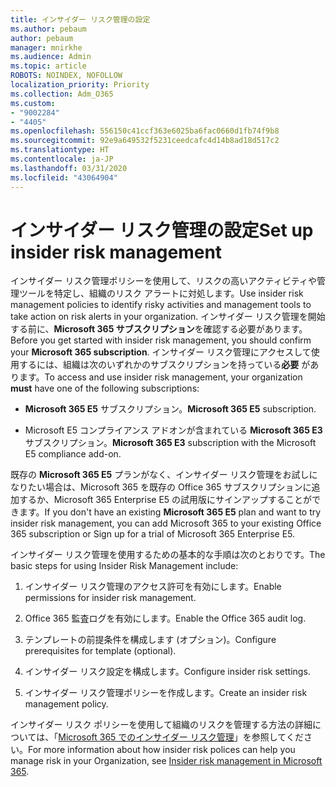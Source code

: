 ```yaml
---
title: インサイダー リスク管理の設定
ms.author: pebaum
author: pebaum
manager: mnirkhe
ms.audience: Admin
ms.topic: article
ROBOTS: NOINDEX, NOFOLLOW
localization_priority: Priority
ms.collection: Adm_O365
ms.custom:
- "9002284"
- "4405"
ms.openlocfilehash: 556150c41ccf363e6025ba6fac0660d1fb74f9b8
ms.sourcegitcommit: 92e9a649532f5231ceedcafc4d14b8ad18d517c2
ms.translationtype: HT
ms.contentlocale: ja-JP
ms.lasthandoff: 03/31/2020
ms.locfileid: "43064904"
---
```

# <a name="set-up-insider-risk-management"></a><span data-ttu-id="b7126-102">インサイダー リスク管理の設定</span><span class="sxs-lookup"><span data-stu-id="b7126-102">Set up insider risk management</span></span>

<span data-ttu-id="b7126-103">インサイダー リスク管理ポリシーを使用して、リスクの高いアクティビティや管理ツールを特定し、組織のリスク アラートに対処します。</span><span class="sxs-lookup"><span data-stu-id="b7126-103">Use insider risk management policies to identify risky activities and management tools to take action on risk alerts in your organization.</span></span> <span data-ttu-id="b7126-104">インサイダー リスク管理を開始する前に、**Microsoft 365 サブスクリプション**を確認する必要があります。</span><span class="sxs-lookup"><span data-stu-id="b7126-104">Before you get started with insider risk management, you should confirm your **Microsoft 365 subscription**.</span></span> <span data-ttu-id="b7126-105">インサイダー リスク管理にアクセスして使用するには、組織は次のいずれかのサブスクリプションを持っている**必要** があります。</span><span class="sxs-lookup"><span data-stu-id="b7126-105">To access and use insider risk management, your organization **must** have one of the following subscriptions:</span></span>

- <span data-ttu-id="b7126-106">**Microsoft 365 E5** サブスクリプション。</span><span class="sxs-lookup"><span data-stu-id="b7126-106">**Microsoft 365 E5** subscription.</span></span>

- <span data-ttu-id="b7126-107">Microsoft E5 コンプライアンス アドオンが含まれている **Microsoft 365 E3** サブスクリプション。</span><span class="sxs-lookup"><span data-stu-id="b7126-107">**Microsoft 365 E3** subscription with the Microsoft E5 compliance add-on.</span></span>

<span data-ttu-id="b7126-108">既存の **Microsoft 365 E5** プランがなく、インサイダー リスク管理をお試しになりたい場合は、Microsoft 365 を既存の Office 365 サブスクリプションに追加するか、Microsoft 365 Enterprise E5 の試用版にサインアップすることができます。</span><span class="sxs-lookup"><span data-stu-id="b7126-108">If you don't have an existing **Microsoft 365 E5** plan and want to try insider risk management, you can add Microsoft 365 to your existing Office 365 subscription or Sign up for a trial of Microsoft 365 Enterprise E5.</span></span>

<span data-ttu-id="b7126-109">インサイダー リスク管理を使用するための基本的な手順は次のとおりです。</span><span class="sxs-lookup"><span data-stu-id="b7126-109">The basic steps for using Insider Risk Management include:</span></span>

1. <span data-ttu-id="b7126-110">インサイダー リスク管理のアクセス許可を有効にします。</span><span class="sxs-lookup"><span data-stu-id="b7126-110">Enable permissions for insider risk management.</span></span>

2. <span data-ttu-id="b7126-111">Office 365 監査ログを有効にします。</span><span class="sxs-lookup"><span data-stu-id="b7126-111">Enable the Office 365 audit log.</span></span>

3. <span data-ttu-id="b7126-112">テンプレートの前提条件を構成します (オプション)。</span><span class="sxs-lookup"><span data-stu-id="b7126-112">Configure prerequisites for template (optional).</span></span>

4. <span data-ttu-id="b7126-113">インサイダー リスク設定を構成します。</span><span class="sxs-lookup"><span data-stu-id="b7126-113">Configure insider risk settings.</span></span>

5. <span data-ttu-id="b7126-114">インサイダー リスク管理ポリシーを作成します。</span><span class="sxs-lookup"><span data-stu-id="b7126-114">Create an insider risk management policy.</span></span>

<span data-ttu-id="b7126-115">インサイダー リスク ポリシーを使用して組織のリスクを管理する方法の詳細については、「[Microsoft 365 でのインサイダー リスク管理](https://go.microsoft.com/fwlink/?linkid=2123907)」を参照してください。</span><span class="sxs-lookup"><span data-stu-id="b7126-115">For more information about how insider risk polices can help you manage risk in your Organization, see [Insider risk management in Microsoft 365](https://go.microsoft.com/fwlink/?linkid=2123907).</span></span>
